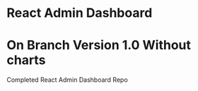 # React Admin Dashboard
# On Branch Version 1.0 Without charts
Completed React Admin Dashboard Repo


